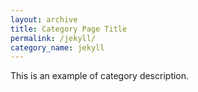 ```yaml
---
layout: archive
title: Category Page Title
permalink: /jekyll/
category_name: jekyll
---
```

This is an example of category description.
